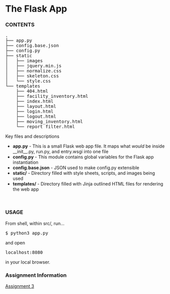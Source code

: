 <h1>The Flask App</h1>

<h3>CONTENTS</h3>
<pre>
.
├── app.py
├── config.base.json
├── config.py
├── static
│   ├── images
│   ├── jquery.min.js
│   ├── normalize.css
│   ├── skeleton.css
│   └── style.css
└── templates
    ├── 404.html
    ├── facility_inventory.html
    ├── index.html
    ├── layout.html
    ├── login.html
    ├── logout.html
    ├── moving_inventory.html
    └── report_filter.html
</pre>

Key files and descriptions
<ul>
    <li><b>app.py</b> - This is a small Flask web app file. It maps what <i>would</i> be inside __init__.py, run.py, and entry.wsgi into one file</li>
    <li><b>config.py</b> - This module contains global variables for the Flask app instantiation</li>
    <li><b>config.base.json</b> - JSON used to make config.py extensible</li>
    <li><b>static/</b> - Directory filled with style sheets, scripts, and images being used</li>
    <li><b>templates/</b> - Directory filled with Jinja outlined HTML files for rendering the web app</li>
</ul>
<br>

<h3>USAGE</h3>
From shell, within src/, run...
<pre>
$ python3 app.py
</pre>
and open
<pre>
localhost:8080
</pre>
in your local browser.

<br>

<h3>Assignment Information</h3>
<a href="https://classes.cs.uoregon.edu//17W/cis322/assignments/week3.php">Assignment 3</a>